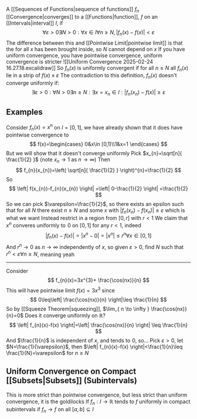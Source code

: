 A [[Sequences of Functions|sequence of functions]] $f_{n}$ [[Convergence|converges]] to a [[Functions|function]], $f$ on an [[Intervals|interval]] $I$, if
$$
\forall\varepsilon>0\exists N>0:\forall x\in I\forall n\geq N,\left| f_{n}(x)-f(x) \right|<\varepsilon 
$$
The difference between this and [[Pointwise Limit|pointwise limit]] is that the for all $x$ has been brought inside, so $N$ cannot depend on $x$
If you have uniform convergence, you have pointwise convergence, uniform convergence is stricter
![[Uniform Convergence 2025-02-24 16.27.18.excalidraw]]
So $f_{n}(x)$ is uniformly convergent if for all $n\geq N$ all $f_{n}(x)$ lie in a strip of $f(x)\pm\varepsilon$ 
The contradiction to this definition, $f_{n}(x)$ doesn't converge uniformly if:
$$
\exists\varepsilon>0:\forall N>0\exists n\geq N:\exists x=x_{n}\in I:\left| f_{n}(x_{n})-f(x) \right|\geq\varepsilon 
$$
## Examples
Consider $f_{n}(x)=x^{n}$ on $I=[0,1]$, we have already shown that it does have pointwise convergence to
$$
f(x)=\begin{cases}
0&x\in [0,1)\\1&x=1
\end{cases}
$$
But we will show that it doesn't converge uniformly
Pick $x_{n}=\sqrt[n]{ \frac{1}{2} }$ (note $x_{n}\to 1$ as $n\to \infty$)
Then 
$$
f_{n}(x_{n})=\left( \sqrt[n]{ \frac{1}{2} } \right)^{n}=\frac{1}{2}
$$
So
$$
\left| f(x_{n})-f_{n}(x_{n}) \right| =\left| 0-\frac{1}{2} \right| =\frac{1}{2}
$$
So we can pick $\varepsilon=\frac{1}{2}$, so there exists an epsilon such that for all $N$ there exist $n\geq N$ and some $x$ with $\left| f_{n}(x_{n})-f(x_{n}) \right|\geq\varepsilon$ which is what we want
Instead restrict in a region from $[0,r]$ with $r<1$
We claim that $x^{n}$ converes uniformly to $\hspace{0pt}0$ on $[0,1]$ for any $r<1$, indeed
$$
\left| f_{n}(x)-f(x) \right| =\left| x^{n}-0 \right| =\left| x^{n} \right| \leq r^{n}\forall x\in [0,1]
$$
And $r^{n}\to 0$ as $n\to \infty$ independently of $x$, so given $\varepsilon>0$, find $N$ such that $r^{n}<\varepsilon \forall n\geq N$, meaning yeah
___
Consider
$$
f_{n}(x)=3x^{3}+ \frac{\cos(nx)}{n}
$$
This will have pointwise limit $f(x)=3x^{3}$ since 
$$
0\leq\left|  \frac{\cos(nx)}{n} \right|\leq \frac{1}{n} 
$$
So by [[Squeeze Theorem|squeezing]], $\lim_{ n \to \infty } \frac{\cos(nx)}{n}=0$
Does it converge uniformly on $\mathbb{R}$?
$$
\left| f_{n}(x)-f(x) \right|=\left| \frac{\cos(nx)}{n} \right| \leq \frac{1}{n}
$$
And $\frac{1}{n}$ is independent of $x$, and tends to $\hspace{0pt}0$, so...
Pick $\varepsilon>0$, let $N=\frac{1}{\varepsilon}$, then $\left| f_{n}(x)-f(x) \right|<\frac{1}{n}\leq \frac{1}{N}=\varepsilon$ for $n\geq N$
## Uniform Convergence on Compact [[Subsets|Subsets]] (Subintervals)
This is more strict than pointwise convergence, but less strict than uniform convergence, it is the goldilocks
    If $f_{n}:I\to \mathbb{R}$ tends to $f$ uniformly in compact subintervals if $f_{n}\to f$ on all $[a,b]\subseteq I$